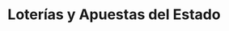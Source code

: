 ---
title: "Loterías y Apuestas del Estado"
url: /barcelona/loterias-y-apuestas-del-estado-travessera-de-gracia/
shop: lotería
---